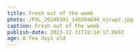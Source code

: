 ```yaml
---
title: Fresh out of the womb
photo: /PXL_20240101_140304694_njcwpz.jpg
caption: Fresh out of the womb
publish-date: 2023-12-31T18:14:17.869Z
age: A few days old
---
```


